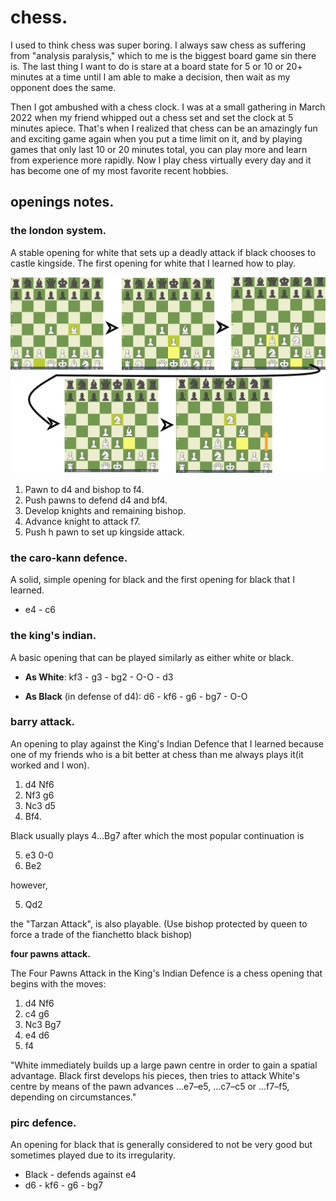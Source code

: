# chess.

I used to think chess was super boring. I always saw chess as suffering from "analysis paralysis," which to me is the biggest board game sin there is. The last thing I want to do is stare at a board state for 5 or 10 or 20+ minutes at a time until I am able to make a decision, then wait as my opponent does the same. 

Then I got ambushed with a chess clock. I was at a small gathering in March 2022 when my friend whipped out a chess set and set the clock at 5 minutes apiece. That's when I realized that chess can be an amazingly fun and exciting game again when you put a time limit on it, and by playing games that only last 10 or 20 minutes total, you can play more and learn from experience more rapidly. Now I play chess virtually every day and it has become one of my most favorite recent hobbies.

## openings notes.

### the london system.

A stable opening for white that sets up a deadly attack if black chooses to castle kingside. The first opening for white that I learned how to play.

![the london system](../media/the%20london%20system.png)

1. Pawn to d4 and bishop to f4.
2. Push pawns to defend d4 and bf4.
3. Develop knights and remaining bishop.
4. Advance knight to attack f7.
5. Push h pawn to set up kingside attack.

### the caro-kann defence.

A solid, simple opening for black and the first opening for black that I learned.

- e4 - c6

### the king's indian.

A basic opening that can be played similarly as either white or black.

- **As White**: kf3 - g3 - bg2 - O-O - d3

- **As Black** (in defense of d4): d6 - kf6 - g6 - bg7 - O-O

### barry attack.

An opening to play against the King's Indian Defence that I learned because one of my friends who is a bit better at chess than me always plays it(it worked and I won).

1. d4 Nf6 
2. Nf3 g6 
3. Nc3 d5 
4. Bf4. 

Black usually plays 4...Bg7 after which the most popular continuation is 

5. e3 0-0 
6. Be2 

however, 

5. Qd2

the "Tarzan Attack", is also playable. (Use bishop protected by queen to force a trade of the fianchetto black bishop)

**four pawns attack.**

The Four Pawns Attack in the King's Indian Defence is a chess opening that begins with the moves:

1. d4 Nf6
2. c4 g6
3. Nc3 Bg7
4. e4 d6
5. f4

"White immediately builds up a large pawn centre in order to gain a spatial advantage. Black first develops his pieces, then tries to attack White's centre by means of the pawn advances ...e7–e5, ...c7–c5 or ...f7–f5, depending on circumstances."

### pirc defence.

An opening for black that is generally considered to not be very good but sometimes played due to its irregularity.

- Black - defends against e4
- d6 - kf6 - g6 - bg7
